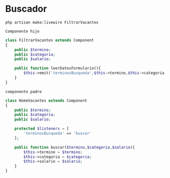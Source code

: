 # Buscador

```php artisan make:livewire FiltrarVacantes```

`Componente hijo`

```php
class FiltrarVacantes extends Component
{
    public $termino;
    public $categoria;
    public $salario;

    public function leerDatosFormulario(){
        $this->emit('terminosBusqueda',$this->termino,$this->categoria,$this->salario);
    }
}
```

```componente padre```

```php
class HomeVacantes extends Component
{
    public $termino;
    public $categoria;
    public $salario;

    protected $listeners = [
        'terminosBusqueda' => 'buscar'
    ];

    public function buscar($termino,$categoria,$salario){
        $this->termino = $termino;
        $this->categoria = $categoria;
        $this->salario = $salario;
    }
}
```